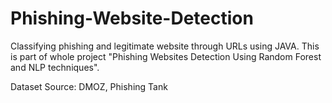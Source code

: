 # Phishing-Website-Detection
Classifying phishing and legitimate website through URLs using JAVA.
This is part of whole project "Phishing Websites Detection Using Random Forest and NLP techniques".

Dataset Source: DMOZ, Phishing Tank

